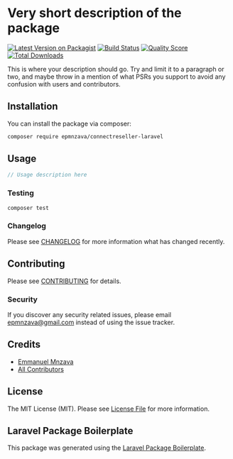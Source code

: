 # Very short description of the package

[![Latest Version on Packagist](https://img.shields.io/packagist/v/epmnzava/connectreseller-laravel.svg?style=flat-square)](https://packagist.org/packages/epmnzava/connectreseller-laravel)
[![Build Status](https://img.shields.io/travis/epmnzava/connectreseller-laravel/master.svg?style=flat-square)](https://travis-ci.org/epmnzava/connectreseller-laravel)
[![Quality Score](https://img.shields.io/scrutinizer/g/epmnzava/connectreseller-laravel.svg?style=flat-square)](https://scrutinizer-ci.com/g/epmnzava/connectreseller-laravel)
[![Total Downloads](https://img.shields.io/packagist/dt/epmnzava/connectreseller-laravel.svg?style=flat-square)](https://packagist.org/packages/epmnzava/connectreseller-laravel)

This is where your description should go. Try and limit it to a paragraph or two, and maybe throw in a mention of what PSRs you support to avoid any confusion with users and contributors.

## Installation

You can install the package via composer:

```bash
composer require epmnzava/connectreseller-laravel
```

## Usage

``` php
// Usage description here
```

### Testing

``` bash
composer test
```

### Changelog

Please see [CHANGELOG](CHANGELOG.md) for more information what has changed recently.

## Contributing

Please see [CONTRIBUTING](CONTRIBUTING.md) for details.

### Security

If you discover any security related issues, please email epmnzava@gmail.com instead of using the issue tracker.

## Credits

- [Emmanuel Mnzava](https://github.com/epmnzava)
- [All Contributors](../../contributors)

## License

The MIT License (MIT). Please see [License File](LICENSE.md) for more information.

## Laravel Package Boilerplate

This package was generated using the [Laravel Package Boilerplate](https://laravelpackageboilerplate.com).